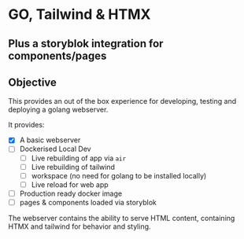 # GO, Tailwind & HTMX
## Plus a storyblok integration for components/pages

## Objective

This provides an out of the box experience for developing, testing and deploying a golang webserver. 

It provides:
* [x] A basic webserver 
* [ ] Dockerised Local Dev
  * [ ] Live rebuilding of app via `air`
  * [ ] Live rebuilding of tailwind
  * [ ] workspace (no need for golang to be installed locally)
  * [ ] Live reload for web app
* [ ] Production ready docker image
* [ ] pages & components loaded via storyblok

The webserver contains the ability to serve HTML content, containing HTMX and tailwind for behavior and styling.